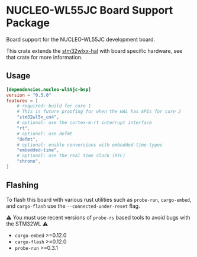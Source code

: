 # NUCLEO-WL55JC Board Support Package

Board support for the NUCLEO-WL55JC development board.

This crate extends the [stm32wlxx-hal] with board specific hardware, see that crate for more information.

## Usage

```toml
[dependencies.nucleo-wl55jc-bsp]
version = "0.5.0"
features = [
    # required: build for core 1
    # This is future proofing for when the HAL has APIs for core 2
    "stm32wl5x_cm4",
    # optional: use the cortex-m-rt interrupt interface
    "rt",
    # optional: use defmt
    "defmt",
    # optional: enable conversions with embedded-time types
    "embedded-time",
    # optional: use the real time clock (RTC)
    "chrono",
]
```

## Flashing

To flash this board with various rust utilities such as `probe-run`, `cargo-embed`, and `cargo-flash` use the `--connected-under-reset` flag.

⚠️ You must use recent versions of `probe-rs` based tools to avoid bugs with the STM32WL ⚠️

* `cargo-embed` >=0.12.0
* `cargo-flash` >=0.12.0
* `probe-run` >=0.3.1

[stm32wlxx-hal]: https://github.com/stm32-rs/stm32wlxx-hal
